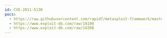 ```yaml
---
id: CVE-2011-5130
pocs:
  - https://raw.githubusercontent.com/rapid7/metasploit-framework/master/modules/exploits/multi/http/familycms_less_exec.rb
  - https://www.exploit-db.com/raw/18198
  - https://www.exploit-db.com/raw/18208
---
```

